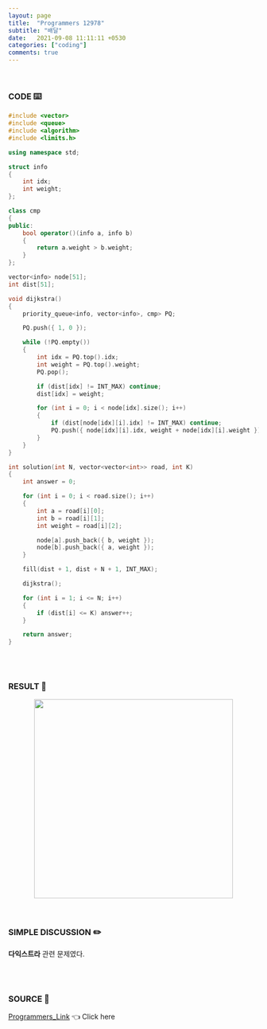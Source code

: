 ```yaml
---
layout: page
title:  "Programmers 12978"
subtitle: "배달"
date:   2021-09-08 11:11:11 +0530
categories: ["coding"]
comments: true
---
```


<br>

### CODE ⌨️

```c++
#include <vector>
#include <queue>
#include <algorithm>
#include <limits.h>

using namespace std;

struct info
{
	int idx;
	int weight;
};

class cmp
{
public:
	bool operator()(info a, info b)
	{
		return a.weight > b.weight;
	}
};

vector<info> node[51];
int dist[51];

void dijkstra()
{
	priority_queue<info, vector<info>, cmp> PQ;

	PQ.push({ 1, 0 });

	while (!PQ.empty())
	{
		int idx = PQ.top().idx;
		int weight = PQ.top().weight;
		PQ.pop();

		if (dist[idx] != INT_MAX) continue;
		dist[idx] = weight;

		for (int i = 0; i < node[idx].size(); i++)
		{
			if (dist[node[idx][i].idx] != INT_MAX) continue;
			PQ.push({ node[idx][i].idx, weight + node[idx][i].weight });
		}
	}
}

int solution(int N, vector<vector<int>> road, int K)
{
	int answer = 0;

	for (int i = 0; i < road.size(); i++)
	{
		int a = road[i][0];
		int b = road[i][1];
		int weight = road[i][2];

		node[a].push_back({ b, weight });
		node[b].push_back({ a, weight });
	}

	fill(dist + 1, dist + N + 1, INT_MAX);

	dijkstra();

	for (int i = 1; i <= N; i++)
	{
		if (dist[i] <= K) answer++;
	}

	return answer;
}
```  

<br>
<br>

### RESULT 💛

<img src="{{ '/assets/programmers/p12978r.jpg' }}" style="width: 400px; height: auto; margin-left: auto; margin-right: auto; display: block;">  

<br>
<br>

### SIMPLE DISCUSSION ✏️

**다익스트라** 관련 문제였다.  

<br>
<br>

### SOURCE 💎

[Programmers_Link][link] 👈 Click here  

<br>
<br>

<script src="https://utteranc.es/client.js"
        repo="DCherish/DCherish.github.io"
        issue-term="pathname"
        theme="boxy-light"
        crossorigin="anonymous"
        async>
</script>

[link]: https://programmers.co.kr/learn/courses/30/lessons/12978